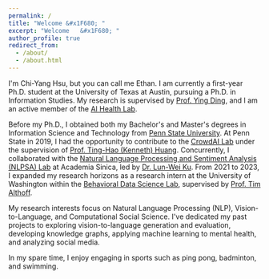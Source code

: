 ```yaml
---
permalink: /
title: "Welcome &#x1F680; "
excerpt: "Welcome	&#x1F680; "
author_profile: true
redirect_from: 
  - /about/
  - /about.html
---
```

<!--<p style="color:orange"><b>Hello</b></p> -->


I'm Chi-Yang Hsu, but you can call me Ethan. I am currently a first-year Ph.D. student at the University of Texas at Austin, pursuing a Ph.D. in Information Studies. My research is supervised by [Prof. Ying Ding](https://yingding.ischool.utexas.edu/), and I am an active member of the [AI Health Lab](https://aihealth.ischool.utexas.edu/).

<!-- - [**RESUME**](/files/2024_Resume.pdf) -->
<!-- - [**CV**](/files/2024_CV.pdf) -->


Before my Ph.D., I obtained both my Bachelor's and Master's degrees in Information Science and Technology from [Penn State University](https://www.psu.edu/). At Penn State in 2019, I had the opportunity to contribute to the [CrowdAI Lab](https://crowd.ist.psu.edu/crowd-ai-lab.html) under the supervision of [Prof. Ting-Hao (Kenneth) Huang](https://crowd.ist.psu.edu/crowd-ai-lab.html). Concurrently, I collaborated with the [Natural Language Processing and Sentiment Analysis (NLPSA) Lab](https://academiasinicanlplab.github.io) at Academia Sinica, led by [Dr. Lun-Wei Ku](https://www.iis.sinica.edu.tw/pages/lwku/). From 2021 to 2023, I expanded my research horizons as a research intern at the University of Washington within the [Behavioral Data Science Lab](https://behavioral-data.github.io/), supervised by [Prof. Tim Althoff](http://timalthoff.de/).

My research interests focus on Natural Language Processing (NLP), Vision-to-Language, and Computational Social Science. I've dedicated my past projects to exploring vision-to-language generation and evaluation, developing knowledge graphs, applying machine learning to mental health, and analyzing social media.

In my spare time, I enjoy engaging in sports such as ping pong, badminton, and swimming.

<br>
<!-- <p style="color:#F64668">** Update: I'm in the gap year between my Master's and Ph.D. degrees, and I'm now looking for a summer research internship!! :) **</p>-->

<!--LALALA
======
Exmaple Template -->


<!-- How to edit your site's GitHub repository -->
<!-- 
------
Example: editing a markdown file for a talk
![Editing a markdown file for a talk](/images/editing-talk.png) -->


